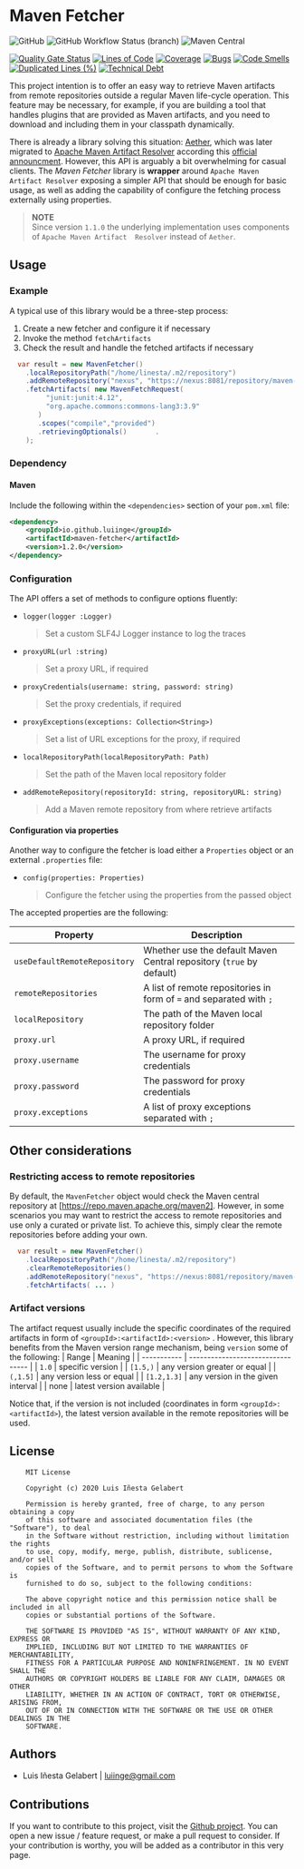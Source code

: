 Maven Fetcher
================================================================================

![GitHub](https://img.shields.io/github/license/luiinge/maven-fetcher?style=plastic)
![GitHub Workflow Status (branch)](https://img.shields.io/github/workflow/status/luiinge/maven-fetcher/quality%20check/master?style=plastic)
![Maven Central](https://img.shields.io/maven-central/v/io.github.luiinge/maven-fetcher?style=plastic)

[![Quality Gate Status](https://sonarcloud.io/api/project_badges/measure?project=luiinge_maven-fetcher&metric=alert_status)](https://sonarcloud.io/dashboard?id=luiinge_maven-fetcher)
[![Lines of Code](https://sonarcloud.io/api/project_badges/measure?project=luiinge_maven-fetcher&metric=ncloc)](https://sonarcloud.io/dashboard?id=luiinge_maven-fetcher)
[![Coverage](https://sonarcloud.io/api/project_badges/measure?project=luiinge_maven-fetcher&metric=coverage)](https://sonarcloud.io/dashboard?id=luiinge_maven-fetcher)
[![Bugs](https://sonarcloud.io/api/project_badges/measure?project=luiinge_maven-fetcher&metric=bugs)](https://sonarcloud.io/dashboard?id=luiinge_maven-fetcher)
[![Code Smells](https://sonarcloud.io/api/project_badges/measure?project=luiinge_maven-fetcher&metric=code_smells)](https://sonarcloud.io/dashboard?id=luiinge_maven-fetcher)
[![Duplicated Lines (%)](https://sonarcloud.io/api/project_badges/measure?project=luiinge_maven-fetcher&metric=duplicated_lines_density)](https://sonarcloud.io/dashboard?id=luiinge_maven-fetcher)
[![Technical Debt](https://sonarcloud.io/api/project_badges/measure?project=luiinge_maven-fetcher&metric=sqale_index)](https://sonarcloud.io/dashboard?id=luiinge_maven-maven-fetcher)



This project intention is to offer an easy way to retrieve Maven artifacts from remote repositories
outside a regular Maven life-cycle operation. This feature may be necessary, for example, if you are
building a tool that handles plugins that are provided as Maven artifacts, and you need to download
 and including them in your classpath dynamically.

There is already a library solving this situation: [Aether][1], which was later migrated to 
[Apache Maven Artifact Resolver][2] according this [official announcment](https://projects.eclipse.org/projects/technology.aether/reviews/termination-review). 
However, this API is arguably a bit overwhelming for casual clients. 
The *Maven Fetcher* library is **wrapper** around `Apache Maven Artifact Resolver` exposing
a simpler API that should be enough for basic usage, as well as adding the capability of configure
the fetching process externally using properties.

> **NOTE**  
> Since version `1.1.0` the underlying implementation uses components of `Apache Maven Artifact 
> Resolver` instead of `Aether`.

Usage
-----------------------------------------------------------------------------------------

### Example
A typical use of this library would be a three-step process:
1. Create a new fetcher and configure it if necessary
1. Invoke the method `fetchArtifacts`
1. Check the result and handle the fetched artifacts if necessary

```java
  var result = new MavenFetcher()
    .localRepositoryPath("/home/linesta/.m2/repository")
    .addRemoteRepository("nexus", "https://nexus:8081/repository/maven-releases")
    .fetchArtifacts( new MavenFetchRequest(
         "junit:junit:4.12",
         "org.apache.commons:commons-lang3:3.9"
       )
       .scopes("compile","provided")
       .retrievingOptionals()       .
    );
```

### Dependency

#### Maven
Include the following within the `<dependencies>` section of your `pom.xml` file:
```xml
<dependency>
    <groupId>io.github.luiinge</groupId>
    <artifactId>maven-fetcher</artifactId>
    <version>1.2.0</version>
</dependency>
```


### Configuration

The API offers a set of methods to configure options fluently:

- `logger(logger :Logger)`

  > Set a custom SLF4J Logger instance to log the traces

- `proxyURL(url :string)`

  > Set a proxy URL, if required

- `proxyCredentials(username: string, password: string)`

  > Set the proxy credentials, if required

- `proxyExceptions(exceptions: Collection<String>)`

  > Set a list of URL exceptions for the proxy, if required

- `localRepositoryPath(localRepositoryPath: Path)`

  > Set the path of the Maven local repository folder

- `addRemoteRepository(repositoryId: string, repositoryURL: string)`

  > Add a Maven remote repository from where retrieve artifacts

#### Configuration via properties

Another way to configure the fetcher is load either a `Properties` object or an external  `.properties` file:

- `config(properties: Properties)`

   >  Configure the fetcher using the properties from the passed object


The accepted properties are the following:

| Property                     | Description                                                                  |
| ---------------------------- | ---------------------------------------------------------------------------- |
| `useDefaultRemoteRepository` | Whether use the default Maven Central repository (`true` by default)         |
| `remoteRepositories`         | A list of remote repositories in form of `=` and separated with `;`          |
| `localRepository`            | The path of the Maven local repository folder                                |
| `proxy.url`                  | A proxy URL, if required                                                     |
| `proxy.username`             | The username for proxy credentials                                           |
| `proxy.password`             | The password for proxy credentials                                           |
| `proxy.exceptions`           | A list of proxy exceptions separated with `;`                                |


Other considerations
-----------------------------------------------------------------------------------------

### Restricting access to remote repositories
By default, the `MavenFetcher` object would check the Maven central repository at 
[https://repo.maven.apache.org/maven2]. However, in some scenarios you may want to 
restrict the access to remote repositories and use only a curated or private list.
To achieve this, simply clear the remote repositories before adding your own.

```java
  var result = new MavenFetcher()
    .localRepositoryPath("/home/linesta/.m2/repository")
    .clearRemoteRepositories()
    .addRemoteRepository("nexus", "https://nexus:8081/repository/maven-releases")
    .fetchArtifacts( ... )
```

### Artifact versions

The artifact request usually include the specific coordinates of the required artifacts 
in form of `<groupId>:<artifactId>:<version>` . However, this library benefits from the 
Maven version range mechanism, being `version` some of the following:
| Range       | Meaning                           |
| ----------- | --------------------------------- |
| `1.0`       | specific version                  |
| `[1.5,)`    | any version greater or equal      |
| `(,1.5]`    | any version less or equal         |
| `[1.2,1.3]` | any version in the given interval |
| none        | latest version available          |

Notice that, if the version is not included (coordinates in form `<groupId>:<artifactId>`),
the latest version available in the remote repositories will be used.




License
-----------------------------------------------------------------------------------------

```
    MIT License

    Copyright (c) 2020 Luis Iñesta Gelabert

    Permission is hereby granted, free of charge, to any person obtaining a copy
    of this software and associated documentation files (the "Software"), to deal
    in the Software without restriction, including without limitation the rights
    to use, copy, modify, merge, publish, distribute, sublicense, and/or sell
    copies of the Software, and to permit persons to whom the Software is
    furnished to do so, subject to the following conditions:

    The above copyright notice and this permission notice shall be included in all
    copies or substantial portions of the Software.

    THE SOFTWARE IS PROVIDED "AS IS", WITHOUT WARRANTY OF ANY KIND, EXPRESS OR
    IMPLIED, INCLUDING BUT NOT LIMITED TO THE WARRANTIES OF MERCHANTABILITY,
    FITNESS FOR A PARTICULAR PURPOSE AND NONINFRINGEMENT. IN NO EVENT SHALL THE
    AUTHORS OR COPYRIGHT HOLDERS BE LIABLE FOR ANY CLAIM, DAMAGES OR OTHER
    LIABILITY, WHETHER IN AN ACTION OF CONTRACT, TORT OR OTHERWISE, ARISING FROM,
    OUT OF OR IN CONNECTION WITH THE SOFTWARE OR THE USE OR OTHER DEALINGS IN THE
    SOFTWARE.
```


Authors
-----------------------------------------------------------------------------------------

- Luis Iñesta Gelabert  |  luiinge@gmail.com


Contributions
-----------------------------------------------------------------------------------------
If you want to contribute to this project, visit the
[Github project](https://github.com/luiinge/maven-fetcher). You can open a new issue / feature
request, or make a pull request to consider. If your contribution is worthy, you will be added
as a contributor in this very page.





[1]: <https://projects.eclipse.org/projects/technology.aether>
[2]: <https://maven.apache.org/resolver/>

